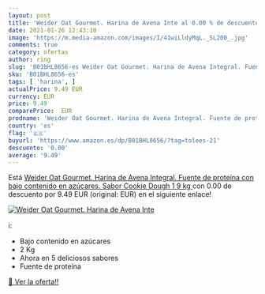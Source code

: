```yaml
---
layout: post
title: 'Weider Oat Gourmet. Harina de Avena Inte al 0.00 % de descuento'
date: 2021-01-26 12:43:10
image: 'https://m.media-amazon.com/images/I/41wiLldyMqL._SL200_.jpg'
comments: true
category: ofertas
author: ring
slug: 'B01BHL8656-es Weider Oat Gourmet. Harina de Avena Integral. Fuente de...'
sku: 'B01BHL8656-es'
tags: [ 'harina', ]
actualPrice: 9.49 EUR
currency: EUR
price: 9.49
comparePrice:  EUR
prodname: 'Weider Oat Gourmet. Harina de Avena Integral. Fuente de proteína con bajo contenido en azúcares. Sabor Cookie Dough  1 9 kg '
country: 'es'
flag: '🇪🇸'
buyurl: 'https://www.amazon.es/dp/B01BHL8656/?tag=tolees-21'
descuento: '0.00'
average: '9.49'
---
```


Está [Weider Oat Gourmet. Harina de Avena Integral. Fuente de proteína con bajo contenido en azúcares. Sabor Cookie Dough  1 9 kg ](https://www.amazon.es/dp/B01BHL8656/?tag=tolees-21) con 0.00 de descuento por 9.49 EUR (original:  EUR) en el siguiente enlace!

[![Weider Oat Gourmet. Harina de Avena Inte](https://m.media-amazon.com/images/I/41wiLldyMqL._SL200_.jpg)](https://www.amazon.es/dp/B01BHL8656/?tag=tolees-21)

ℹ️:

- Bajo contenido en azúcares
- 2 Kg
- Ahora en 5 deliciosos sabores
- Fuente de proteína

[🛒 Ver la oferta!!](https://www.amazon.es/dp/B01BHL8656/?tag=tolees-21)
